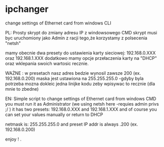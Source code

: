 # ipchanger    

change settings of Ethernet card from windows CLI 

PL:
Prosty skrypt do zmiany adresu IP z windowsowego CMD
skrypt musi byc uruchomiony jako Admin z racji tego,że korzystamy z polsecenia "netsh"

mamy obecnie dwa presety do ustawienia karty sieciowej:
192.168.0.XXX
oraz
192.168.1.XXX
dodatkowo mamy opcje przełaczenia karty na "DHCP"
oraz wklepania swoich wartosic recznie.

WAŻNE :
w presetach nasz adres bedzie wynosil zawsze 200 (ex. 192.168.0.200)
maska jest ustawiona na 255.255.255.0 -gdyby byla potrzeba mozna dokleic jedna linijke kodu zeby wpisywac to recznie (dla mnie to zbedne)


EN:
Simple script to change settings of Ethernet card from windows CMD
you must run it as Administrator (we using netsh here -requies admin privs ;/ )
it has two presets: 
192.168.0.XXX
and
192.168.1.XXX
and of course you can set your values manually or return to DHCP 

netmask is: 255.255.255.0
and preset IP addr is always .200 (ex. 192.168.0.200)

enjoy !
.
